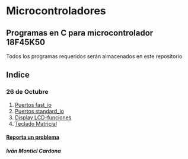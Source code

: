 # Microcontroladores
## Programas en C para microcontrolador 18F45K50
Todos los programas requeridos serán almacenados en este repositorio
## Indice
### 26 de Octubre
1. [Puertos fast_io](https://github.com/begeistert/microcontrollers-ccs-c-compiler/tree/main/puertos-fast_io)
2. [Puertos standard_io]()
3. [Display LCD-funciones]()
4. [Teclado Matricial]()

#### [Reporta un problema](https://github.com/begeistert/microcontrollers-ccs-c-compiler/issues)

##### Iván Montiel Cardona
